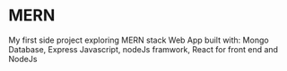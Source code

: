 # MERN
My first side project exploring MERN stack
Web App built with:
Mongo Database,
Express Javascript, nodeJs framwork,
React for front end
and NodeJs
